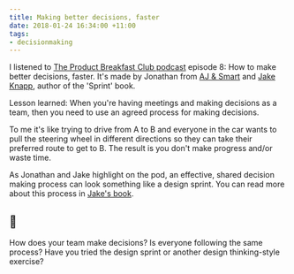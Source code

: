 ```yaml
---
title: Making better decisions, faster
date: 2018-01-24 16:34:00 +11:00
tags:
- decisionmaking
---
```


I listened to [The Product Breakfast Club podcast](https://www.productbreakfastclub.com) episode 8: How to make better decisions, faster. It's made by Jonathan from [AJ & Smart](https://ajsmart.com) and [Jake Knapp](https://jakeknapp.com), author of the 'Sprint' book.

Lesson learned: When you're having meetings and making decisions as a team, then you need to use an agreed process for making decisions.

To me it's like trying to drive from A to B and everyone in the car wants to pull the steering wheel in different directions so they can take their preferred route to get to B. The result is you don't make progress and/or waste time.

As Jonathan and Jake highlight on the pod, an effective, shared decision making process can look something like a design sprint. You can read more about this process in [Jake's book](https://www.thesprintbook.com).

## 🤔
How does your team make decisions? Is everyone following the same process? Have you tried the design sprint or another design thinking-style exercise?
